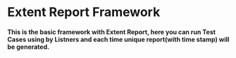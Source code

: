 # Extent Report Framework

#### This is the basic framework with Extent Report, here you can run Test Cases using by Listners and each time unique report(with time stamp) will be generated.
